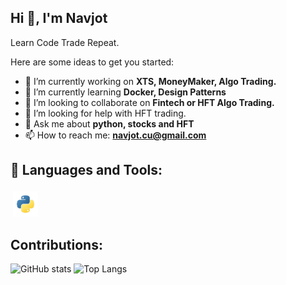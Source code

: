 
## Hi 👋, I'm Navjot

Learn Code Trade Repeat.
<!--
**njLabs/njlabs** is a ✨ _special_ ✨ repository because its `README.md` (this file) appears on your GitHub profile.
-->

Here are some ideas to get you started:

- 🔭 I’m currently working on <b> XTS, MoneyMaker, Algo Trading. </b>
- 🌱 I’m currently learning <b> Docker, Design Patterns </b>
- 👯 I’m looking to collaborate on <b> Fintech or HFT Algo Trading. </b>
- 🤔 I’m looking for help with </b> HFT trading. </b>
- 💬 Ask me about <b>python, stocks and HFT </b>
- 📫 How to reach me: <b>navjot.cu@gmail.com</b>

## 🧰 Languages and Tools:
<p align="left">
<img src="https://raw.githubusercontent.com/github/explore/80688e429a7d4ef2fca1e82350fe8e3517d3494d/topics/python/python.png" alt="Python" height="40" style="vertical-align:top; margin:4px">
</p>

## Contributions:
![GitHub stats](https://github-readme-stats.vercel.app/api?username=njlabs&show_icons=true&theme=tokyonight)
![Top Langs](https://github-readme-stats.vercel.app/api/top-langs/?username=njlabs&theme=tokyonight)

